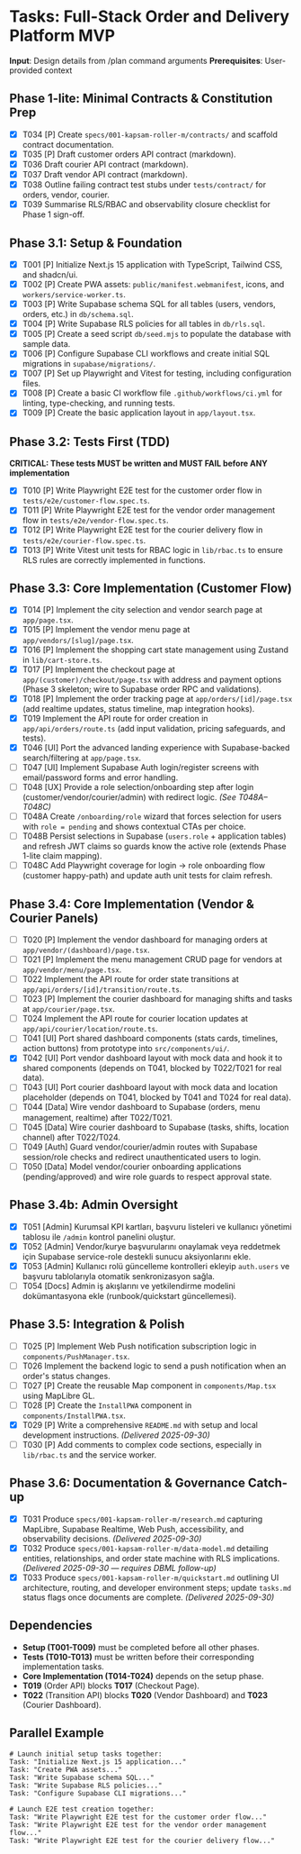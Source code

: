 # Tasks: Full-Stack Order and Delivery Platform MVP

**Input**: Design details from /plan command arguments
**Prerequisites**: User-provided context

## Phase 1-lite: Minimal Contracts & Constitution Prep

- [X] T034 [P] Create `specs/001-kapsam-roller-m/contracts/` and scaffold contract documentation.
- [X] T035 [P] Draft customer orders API contract (markdown).
- [X] T036 Draft courier API contract (markdown).
- [X] T037 Draft vendor API contract (markdown).
- [X] T038 Outline failing contract test stubs under `tests/contract/` for orders, vendor, courier.
- [X] T039 Summarise RLS/RBAC and observability closure checklist for Phase 1 sign-off.

## Phase 3.1: Setup & Foundation

- [X] T001 [P] Initialize Next.js 15 application with TypeScript, Tailwind CSS, and shadcn/ui.
- [X] T002 [P] Create PWA assets: `public/manifest.webmanifest`, icons, and `workers/service-worker.ts`.
- [X] T003 [P] Write Supabase schema SQL for all tables (users, vendors, orders, etc.) in `db/schema.sql`.
- [X] T004 [P] Write Supabase RLS policies for all tables in `db/rls.sql`.
- [X] T005 [P] Create a seed script `db/seed.mjs` to populate the database with sample data.
- [X] T006 [P] Configure Supabase CLI workflows and create initial SQL migrations in `supabase/migrations/`.
- [X] T007 [P] Set up Playwright and Vitest for testing, including configuration files.
- [X] T008 [P] Create a basic CI workflow file `.github/workflows/ci.yml` for linting, type-checking, and running tests.
- [X] T009 [P] Create the basic application layout in `app/layout.tsx`.

## Phase 3.2: Tests First (TDD)

**CRITICAL: These tests MUST be written and MUST FAIL before ANY implementation**

- [X] T010 [P] Write Playwright E2E test for the customer order flow in `tests/e2e/customer-flow.spec.ts`.
- [X] T011 [P] Write Playwright E2E test for the vendor order management flow in `tests/e2e/vendor-flow.spec.ts`.
- [X] T012 [P] Write Playwright E2E test for the courier delivery flow in `tests/e2e/courier-flow.spec.ts`.
- [X] T013 [P] Write Vitest unit tests for RBAC logic in `lib/rbac.ts` to ensure RLS rules are correctly implemented in functions.

## Phase 3.3: Core Implementation (Customer Flow)

- [X] T014 [P] Implement the city selection and vendor search page at `app/page.tsx`.
- [X] T015 [P] Implement the vendor menu page at `app/vendors/[slug]/page.tsx`.
- [X] T016 [P] Implement the shopping cart state management using Zustand in `lib/cart-store.ts`.
- [X] T017 [P] Implement the checkout page at `app/(customer)/checkout/page.tsx` with address and payment options (Phase 3 skeleton; wire to Supabase order RPC and validations).
- [X] T018 [P] Implement the order tracking page at `app/orders/[id]/page.tsx` (add realtime updates, status timeline, map integration hooks).
- [X] T019 Implement the API route for order creation in `app/api/orders/route.ts` (add input validation, pricing safeguards, and tests).
- [X] T046 [UI] Port the advanced landing experience with Supabase-backed search/filtering at `app/page.tsx`.
- [ ] T047 [UI] Implement Supabase Auth login/register screens with email/password forms and error handling.
- [ ] T048 [UX] Provide a role selection/onboarding step after login (customer/vendor/courier/admin) with redirect logic. *(See T048A–T048C)*
- [ ] T048A Create `/onboarding/role` wizard that forces selection for users with `role = pending` and shows contextual CTAs per choice.
- [ ] T048B Persist selections in Supabase (`users.role` + application tables) and refresh JWT claims so guards know the active role (extends Phase 1-lite claim mapping).
- [ ] T048C Add Playwright coverage for login → role onboarding flow (customer happy-path) and update auth unit tests for claim refresh.

## Phase 3.4: Core Implementation (Vendor & Courier Panels)

- [ ] T020 [P] Implement the vendor dashboard for managing orders at `app/vendor/(dashboard)/page.tsx`.
- [ ] T021 [P] Implement the menu management CRUD page for vendors at `app/vendor/menu/page.tsx`.
- [ ] T022 Implement the API route for order state transitions at `app/api/orders/[id]/transition/route.ts`.
- [ ] T023 [P] Implement the courier dashboard for managing shifts and tasks at `app/courier/page.tsx`.
- [ ] T024 Implement the API route for courier location updates at `app/api/courier/location/route.ts`.
- [ ] T041 [UI] Port shared dashboard components (stats cards, timelines, action buttons) from prototype into `src/components/ui/`.
- [X] T042 [UI] Port vendor dashboard layout with mock data and hook it to shared components (depends on T041, blocked by T022/T021 for real data).
- [ ] T043 [UI] Port courier dashboard layout with mock data and location placeholder (depends on T041, blocked by T041 and T024 for real data).
- [ ] T044 [Data] Wire vendor dashboard to Supabase (orders, menu management, realtime) after T022/T021.
- [ ] T045 [Data] Wire courier dashboard to Supabase (tasks, shifts, location channel) after T022/T024.
- [ ] T049 [Auth] Guard vendor/courier/admin routes with Supabase session/role checks and redirect unauthenticated users to login.
- [ ] T050 [Data] Model vendor/courier onboarding applications (pending/approved) and wire role guards to respect approval state.

## Phase 3.4b: Admin Oversight

- [X] T051 [Admin] Kurumsal KPI kartları, başvuru listeleri ve kullanıcı yönetimi tablosu ile `/admin` kontrol panelini oluştur.
- [X] T052 [Admin] Vendor/kurye başvurularını onaylamak veya reddetmek için Supabase service-role destekli sunucu aksiyonlarını ekle.
- [X] T053 [Admin] Kullanıcı rolü güncelleme kontrolleri ekleyip `auth.users` ve başvuru tablolarıyla otomatik senkronizasyon sağla.
- [ ] T054 [Docs] Admin iş akışlarını ve yetkilendirme modelini dokümantasyona ekle (runbook/quickstart güncellemesi).

## Phase 3.5: Integration & Polish

- [ ] T025 [P] Implement Web Push notification subscription logic in `components/PushManager.tsx`.
- [ ] T026 Implement the backend logic to send a push notification when an order's status changes.
- [ ] T027 [P] Create the reusable Map component in `components/Map.tsx` using MapLibre GL.
- [ ] T028 [P] Create the `InstallPWA` component in `components/InstallPWA.tsx`.
- [X] T029 [P] Write a comprehensive `README.md` with setup and local development instructions. *(Delivered 2025-09-30)*
- [ ] T030 [P] Add comments to complex code sections, especially in `lib/rbac.ts` and the service worker.

## Phase 3.6: Documentation & Governance Catch-up

- [X] T031 Produce `specs/001-kapsam-roller-m/research.md` capturing MapLibre, Supabase Realtime, Web Push, accessibility, and observability decisions. *(Delivered 2025-09-30)*
- [X] T032 Produce `specs/001-kapsam-roller-m/data-model.md` detailing entities, relationships, and order state machine with RLS implications. *(Delivered 2025-09-30 — requires DBML follow-up)*
- [X] T033 Produce `specs/001-kapsam-roller-m/quickstart.md` outlining UI architecture, routing, and developer environment steps; update `tasks.md` status flags once documents are complete. *(Delivered 2025-09-30)*

## Dependencies

- **Setup (T001-T009)** must be completed before all other phases.
- **Tests (T010-T013)** must be written before their corresponding implementation tasks.
- **Core Implementation (T014-T024)** depends on the setup phase.
- **T019** (Order API) blocks **T017** (Checkout Page).
- **T022** (Transition API) blocks **T020** (Vendor Dashboard) and **T023** (Courier Dashboard).

## Parallel Example

```
# Launch initial setup tasks together:
Task: "Initialize Next.js 15 application..."
Task: "Create PWA assets..."
Task: "Write Supabase schema SQL..."
Task: "Write Supabase RLS policies..."
Task: "Configure Supabase CLI migrations..."

# Launch E2E test creation together:
Task: "Write Playwright E2E test for the customer order flow..."
Task: "Write Playwright E2E test for the vendor order management flow..."
Task: "Write Playwright E2E test for the courier delivery flow..."
```
